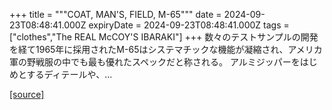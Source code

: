 +++
title = """COAT, MAN'S, FIELD, M-65"""
date = 2024-09-23T08:48:41.000Z
expiryDate = 2024-09-23T08:48:41.000Z
tags = ["clothes","The REAL McCOY'S IBARAKI"]
+++
数々のテストサンプルの開発を経て1965年に採用されたM-65はシステマチックな機能が凝縮され、アメリカ軍の野戦服の中でも最も優れたスペックだと称される。 アルミジッパーをはじめとするディテールや、...

[[source]](https://the-realmccoys.ocnk.net/product/1384)
